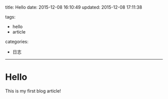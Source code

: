 title: Hello
date: 2015-12-08 16:10:49
updated: 2015-12-08 17:11:38

tags:
- hello
- article

categories:
- 日志

---

# Hello
This is my first blog article!
